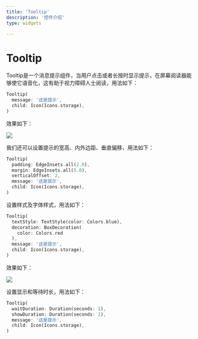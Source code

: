 ```yaml
---
title: 'Tooltip'
description: '控件介绍'
type: widgets

---
```


# Tooltip

Tooltip是一个消息提示组件，当用户点击或者长按时显示提示，在屏幕阅读器能够使它语音化，这有助于视力障碍人士阅读，用法如下：

```dart
Tooltip(
  message: '这是提示',
  child: Icon(Icons.storage),
)
```

效果如下：

![](https://img-blog.csdnimg.cn/20200324163557914.png?x-oss-process=image/watermark,type_ZmFuZ3poZW5naGVpdGk,shadow_10,text_aHR0cHM6Ly9ibG9nLmNzZG4ubmV0L21lbmdrczE5ODc=,size_16,color_FFFFFF,t_70)

我们还可以设置提示的宽高、内外边距、垂直偏移，用法如下：

```dart
Tooltip(
  padding: EdgeInsets.all(2.0),
  margin: EdgeInsets.all(5.0),
  verticalOffset: 2,
  message: '这是提示',
  child: Icon(Icons.storage),
)
```

设置样式及字体样式，用法如下：

```dart
Tooltip(
  textStyle: TextStyle(color: Colors.blue),
  decoration: BoxDecoration(
    color: Colors.red
  ),
  message: '这是提示',
  child: Icon(Icons.storage),
)
```

效果如下：

![](https://img-blog.csdnimg.cn/20200324163614114.png?x-oss-process=image/watermark,type_ZmFuZ3poZW5naGVpdGk,shadow_10,text_aHR0cHM6Ly9ibG9nLmNzZG4ubmV0L21lbmdrczE5ODc=,size_16,color_FFFFFF,t_70)

设置显示和等待时长，用法如下：

```dart
Tooltip(
  waitDuration: Duration(seconds: 1),
  showDuration: Duration(seconds: 2),
  message: '这是提示',
  child: Icon(Icons.storage),
)
```

